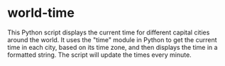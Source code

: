 # world-time
This Python script displays the current time for different capital cities around the world. It uses the "time" module in Python to get the current time in each city, based on its time zone, and then displays the time in a formatted string. The script will update the times every minute.
